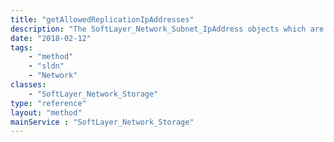 ```yaml
---
title: "getAllowedReplicationIpAddresses"
description: "The SoftLayer_Network_Subnet_IpAddress objects which are allowed access to this storage volume's Replicant."
date: "2018-02-12"
tags:
    - "method"
    - "sldn"
    - "Network"
classes:
    - "SoftLayer_Network_Storage"
type: "reference"
layout: "method"
mainService : "SoftLayer_Network_Storage"
---
```

